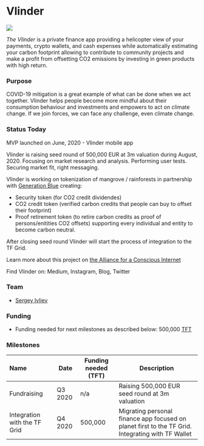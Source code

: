 # Vlinder

![](https://www.consciousinternet.org/threefold/info/projects/vlinder/vlinder.png)

*The Vlinder* is a private finance app providing a helicopter view of your payments, crypto wallets, and cash expenses while automatically estimating your carbon footprint allowing to contribute to community projects and make a profit from offsetting CO2 emissions by investing in green products with high return.

### Purpose

COVID-19 mitigation is a great example of what can be done when we act together. Vlinder helps people become more mindful about their consumption behaviour and investments and empowers to act on climate change. If we join forces, we can face any challenge, even climate change.

### Status Today

MVP launched on June, 2020 - Vlinder mobile app

Vlinder is raising seed round of 500,000 EUR at 3m valuation during August, 2020.
Focusing on market research and analysis. Performing user tests. Securing market fit, right messaging.

Vlinder is working on tokenization of mangrove / rainforests in partnership with [Generation Blue](threefold__generationblue.md) creating: 
- Security token (for CO2 credit dividendes)
- CO2 credit token (verified carbon credits that people can buy to offset their footprint)
- Proof retirement token (to retire carbon credits as proof of persons/enitities CO2 offsets) 
supporting every individual and entity to become carbon neutral.

After closing seed round Vlinder will start the process of integration to the TF Grid.

Learn more about this project on [the Alliance for a Conscious Internet](https://www.consciousinternet.org/index.html#/projects/vlinder)

Find Vlinder on:
Medium, Instagram, Blog, Twitter

### Team

- [Sergey Ivliev](https://www.consciousinternet.org/#/people/sergey_ivliev)

### Funding

- Funding needed for next milestones as described below: 500,000 [TFT](threefold__threefold_token)

### Milestones

| Name         | Date   | Funding needed (TFT) | Description
|:-------------|--------|-------------|-----------------|
| Fundraising | Q3 2020 |  n/a | Raising 500,000 EUR seed round at 3m valuation |
| Integration with the TF Grid | Q4 2020 |  500,000 | Migrating personal finance app focused on planet first to the TF Grid. Integrating with TF Wallet |